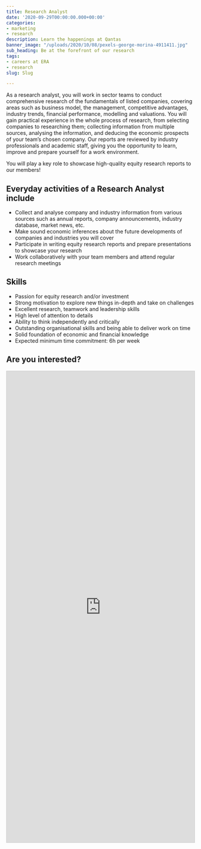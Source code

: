 ```yaml
---
title: Research Analyst
date: '2020-09-29T00:00:00.000+00:00'
categories:
- marketing
- research
description: Learn the happenings at Qantas
banner_image: "/uploads/2020/10/08/pexels-george-morina-4911411.jpg"
sub_heading: Be at the forefront of our research
tags:
- careers at ERA
- research
slug: Slug

---
```

As a research analyst, you will work in sector teams to conduct comprehensive research of the fundamentals of listed companies, covering areas such as business model, the management, competitive advantages, industry trends, financial performance, modelling and valuations. You will gain practical experience in the whole process of research, from selecting companies to researching them; collecting information from multiple sources, analysing the information, and deducing the economic prospects of your team’s chosen company. Our reports are reviewed by industry professionals and academic staff, giving you the opportunity to learn, improve and prepare yourself for a work environment.

You will play a key role to showcase high-quality equity research reports to our members!

## Everyday activities of a Research Analyst include

* Collect and analyse company and industry information from various sources such as annual reports, company announcements, industry database, market news, etc.
* Make sound economic inferences about the future developments of companies and industries you will cover
* Participate in writing equity research reports and prepare presentations to showcase your research
* Work collaboratively with your team members and attend regular research meetings

## Skills

* Passion for equity research and/or investment
* Strong motivation to explore new things in-depth and take on challenges
* Excellent research, teamwork and leadership skills
* High level of attention to details
* Ability to think independently and critically
* Outstanding organisational skills and being able to deliver work on time
* Solid foundation of economic and financial knowledge
* Expected minimum time commitment: 6h per week

## Are you interested?

<script src="https://static.airtable.com/js/embed/embed_snippet_v1.js"></script><iframe class="airtable-embed airtable-dynamic-height" src="https://airtable.com/embed/shrLVlmj3FcTkGfrP?backgroundColor=cyan" frameborder="0" onmousewheel="" width="100%" height="1263" style="background: transparent; border: 1px solid #ccc;"></iframe>